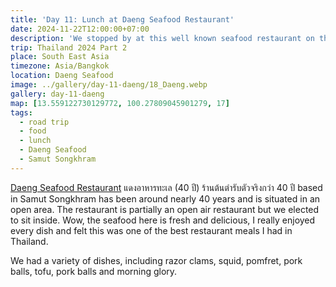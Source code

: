 ```yaml
---
title: 'Day 11: Lunch at Daeng Seafood Restaurant'
date: 2024-11-22T12:00:00+07:00
description: 'We stopped by at this well known seafood restaurant on the way to Amphawa.'
trip: Thailand 2024 Part 2
place: South East Asia
timezone: Asia/Bangkok
location: Daeng Seafood
image: ../gallery/day-11-daeng/18_Daeng.webp
gallery: day-11-daeng
map: [13.559122730129772, 100.27809045901279, 17]
tags:
  - road trip
  - food
  - lunch
  - Daeng Seafood
  - Samut Songkhram
---
```


[Daeng Seafood Restaurant](https://www.daengseafood.com/en/) แดงอาหารทะเล (40 ปี) ร้านต้นตำรับตัวจริงกว่า 40 ปี based in Samut Songkhram has been around nearly 40 years and is situated in an open area. The restaurant is partially an open air restaurant but we elected to sit inside. Wow, the seafood here is fresh and delicious, I really enjoyed every dish and felt this was one of the best restaurant meals I had in Thailand.

We had a variety of dishes, including razor clams, squid, pomfret, pork balls, tofu, pork balls and morning glory.
